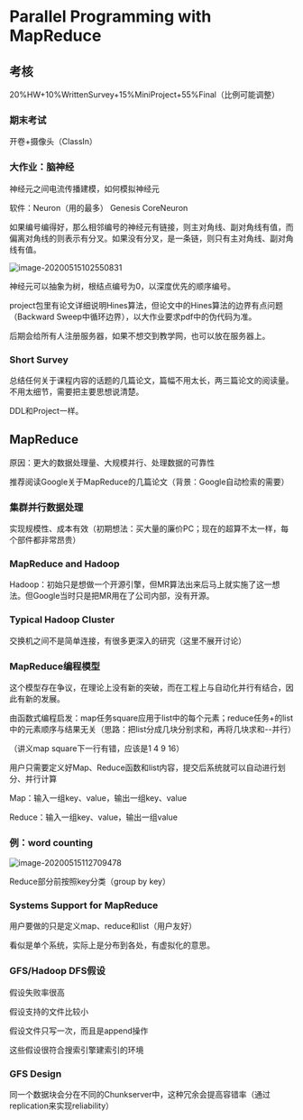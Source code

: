 # Parallel Programming with MapReduce

## 考核

20%HW+10%WrittenSurvey+15%MiniProject+55%Final（比例可能调整）

### 期末考试

开卷+摄像头（ClassIn）

### 大作业：脑神经

神经元之间电流传播建模，如何模拟神经元

软件：Neuron（用的最多） Genesis CoreNeuron

如果编号编得好，那么相邻编号的神经元有链接，则主对角线、副对角线有值，而偏离对角线的则表示有分叉。如果没有分叉，是一条链，则只有主对角线、副对角线有值。

![image-20200515102550831](C:\Users\陈宇静\AppData\Roaming\Typora\typora-user-images\image-20200515102550831.png)

神经元可以抽象为树，根结点编号为0，以深度优先的顺序编号。

project包里有论文详细说明Hines算法，但论文中的Hines算法的边界有点问题（Backward Sweep中循环边界），以大作业要求pdf中的伪代码为准。

后期会给所有人注册服务器，如果不想交到教学网，也可以放在服务器上。

### Short Survey

总结任何关于课程内容的话题的几篇论文，篇幅不用太长，两三篇论文的阅读量。不用太细节，需要把主要思想说清楚。

DDL和Project一样。

## MapReduce

原因：更大的数据处理量、大规模并行、处理数据的可靠性

推荐阅读Google关于MapReduce的几篇论文（背景：Google自动检索的需要）

### 集群并行数据处理

实现规模性、成本有效（初期想法：买大量的廉价PC；现在的超算不太一样，每个部件都非常昂贵）

### MapReduce and Hadoop

Hadoop：初始只是想做一个开源引擎，但MR算法出来后马上就实施了这一想法。但Google当时只是把MR用在了公司内部，没有开源。

### Typical Hadoop Cluster

交换机之间不是简单连接，有很多更深入的研究（这里不展开讨论）

### MapReduce编程模型

这个模型存在争议，在理论上没有新的突破，而在工程上与自动化并行有结合，因此有新的发展。

由函数式编程启发：map任务square应用于list中的每个元素；reduce任务+的list中的元素顺序与结果无关（思路：把list分成几块分别求和，再将几块求和--并行）

（讲义map square下一行有错，应该是1 4 9 16）

用户只需要定义好Map、Reduce函数和list内容，提交后系统就可以自动进行划分、并行计算

Map：输入一组key、value，输出一组key、value

Reduce：输入一组key、value，输出一组value

### 例：word counting

![image-20200515112709478](C:\Users\陈宇静\AppData\Roaming\Typora\typora-user-images\image-20200515112709478.png)

Reduce部分前按照key分类（group by key）

### Systems Support for MapReduce

用户要做的只是定义map、reduce和list（用户友好）

看似是单个系统，实际上是分布到各处，有虚拟化的意思。

### GFS/Hadoop DFS假设

假设失败率很高

假设支持的文件比较小

假设文件只写一次，而且是append操作

这些假设很符合搜索引擎建索引的环境

### GFS Design

同一个数据块会分在不同的Chunkserver中，这种冗余会提高容错率（通过replication来实现reliability）

